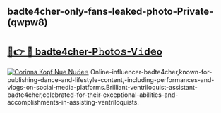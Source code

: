 ## badte4cher-only-fans​-leaked-photo​-Private-(qwpw8)


# <h2><a href="https://mediaupload.pro?title=badte4cher&ref=git">🔗👉 🔴 badte4cher-P𝚑ot𝚘𝚜-V𝚒d𝚎o</a></h2>

[![Corinna Kopf Nue Nu𝚍e𝚜](https://i.imgur.com/0qMVB7G.gif)](https://mediaupload.pro?title=badte4cher&ref=git)
Online-influencer-badte4cher,known-for-publishing-dance-and-lifestyle-content,-including-performances-and-vlogs-on-social-media-platforms.Brilliant-ventriloquist-assistant-badte4cher,celebrated-for-their-exceptional-abilities-and-accomplishments-in-assisting-ventriloquists.  